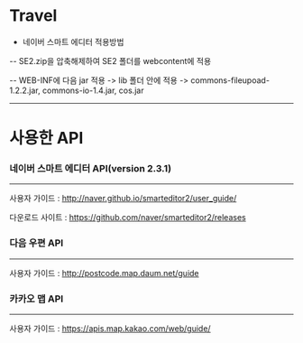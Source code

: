 # Travel

- 네이버 스마트 에디터 적용방법

--  SE2.zip을 압축해제하여 SE2 폴더를 webcontent에 적용

--  WEB-INF에 다음 jar 적용 -> lib 폴더 안에 적용 -> commons-fileupoad-1.2.2.jar, commons-io-1.4.jar, cos.jar
  
 --------------------------------------------------------------------------------------------------------
 # 사용한 API
 
 ### 네이버 스마트 에디터 API(version 2.3.1)
 --------------------------------------------------------------------------------------------------------
 사용자 가이드 : http://naver.github.io/smarteditor2/user_guide/
 
 다운로드 사이트 : https://github.com/naver/smarteditor2/releases
 
### 다음 우편 API
---------------------------------------------------------------------------------------------------------
사용자 가이드 : http://postcode.map.daum.net/guide

### 카카오 맵 API
---------------------------------------------------------------------------------------------------------
사용자 가이드 : https://apis.map.kakao.com/web/guide/
